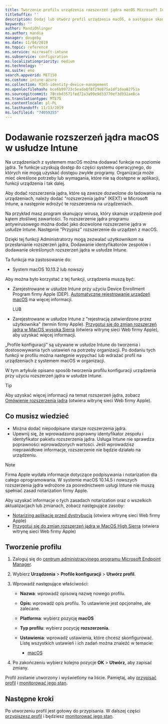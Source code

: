 ```yaml
---
title: Tworzenie profilu urządzenia rozszerzeń jądra macOS Microsoft Intune na platformie Azure | Microsoft Docs
titleSuffix: ''
description: Dodaj lub Utwórz profil urządzenia macOS, a następnie skonfiguruj rozszerzenia jądra, aby zezwalać na przesłonięcie użytkowników, Dodawanie identyfikatora zespołu oraz pakiet i identyfikator zespołu w Microsoft Intune.
keywords: ''
author: MandiOhlinger
ms.author: mandia
manager: dougeby
ms.date: 11/04/2019
ms.topic: reference
ms.service: microsoft-intune
ms.subservice: configuration
ms.localizationpriority: medium
ms.technology: ''
ms.suite: ems
search.appverid: MET150
ms.custom: intune-azure
ms.collection: M365-identity-device-management
ms.openlocfilehash: bce6b99723c5eada8f8f29e875a1df1daa02751a
ms.sourcegitcommit: 78cebd3571fed72a3a99e9d33770ef3d932ae8ca
ms.translationtype: MTE75
ms.contentlocale: pl-PL
ms.lasthandoff: 11/13/2019
ms.locfileid: "74059355"
---
```

# <a name="add-macos-kernel-extensions-in-intune"></a>Dodawanie rozszerzeń jądra macOS w usłudze Intune

Na urządzeniach z systemem macOS można dodawać funkcje na poziomie jądra. Te funkcje uzyskują dostęp do części systemu operacyjnego, do których nie mogą uzyskać dostępu zwykłe programy. Organizacja może mieć określone potrzeby lub wymagania, które nie są dostępne w aplikacji, funkcji urządzenia i tak dalej. 

Aby dodać rozszerzenia jądra, które są zawsze dozwolone do ładowania na urządzeniach, należy dodać "rozszerzenia jądra" (KEXT) w Microsoft Intune, a następnie wdrożyć te rozszerzenia na urządzeniach.

Na przykład masz program skanujący wirusa, który skanuje urządzenie pod kątem złośliwej zawartości. To rozszerzenie jądra programu antywirusowego można dodać jako dozwolone rozszerzenie jądra w usłudze Intune. Następnie "Przypisz" rozszerzenie do urządzeń z macOS.

Dzięki tej funkcji Administratorzy mogą zezwalać użytkownikom na przesłanianie rozszerzeń jądra, Dodawanie identyfikatorów zespołów i dodawanie określonych rozszerzeń jądra w usłudze Intune.

Ta funkcja ma zastosowanie do:

- System macOS 10.13.2 lub nowszy

Aby można było korzystać z tej funkcji, urządzenia muszą być:

- Zarejestrowane w usłudze Intune przy użyciu Device Enrollment Program firmy Apple (DEP). [Automatyczne rejestrowanie urządzeń macOS](../enrollment/device-enrollment-program-enroll-macos.md) ma więcej informacji.

  LUB

- Zarejestrowane w usłudze Intune z "rejestracją zatwierdzone przez użytkownika" (termin firmy Apple). [Przygotuj się do zmian rozszerzeń jądra w MacOS wysoka Sierra](https://support.apple.com/en-us/HT208019) (otwiera witrynę sieci Web firmy Apple), aby uzyskać więcej informacji.

„Profile konfiguracji” są używane w usłudze Intune do tworzenia i dostosowywania tych ustawień na potrzeby organizacji. Po dodaniu tych funkcji w profilu można następnie wypychać lub wdrażać profil na urządzeniach z systemem macOS w organizacji.

W tym artykule opisano sposób tworzenia profilu konfiguracji urządzenia przy użyciu rozszerzeń jądra w usłudze Intune.

> [!TIP]
> Aby uzyskać więcej informacji na temat rozszerzeń jądra, zobacz [Omówienie rozszerzenia jądra](https://developer.apple.com/library/archive/documentation/Darwin/Conceptual/KernelProgramming/Extend/Extend.html) (otwiera witrynę sieci Web firmy Apple).

## <a name="what-you-need-to-know"></a>Co musisz wiedzieć

- Można dodać niepodpisane starsze rozszerzenia jądra.
- Upewnij się, że wprowadzono poprawny identyfikator zespołu i identyfikator pakietu rozszerzenia jądra. Usługa Intune nie sprawdza poprawności wprowadzonych wartości. Jeśli wprowadzisz nieprawidłowe informacje, rozszerzenie nie będzie działało na urządzeniu.

> [!NOTE]
> Firma Apple wydała informacje dotyczące podpisywania i notarization dla całego oprogramowania. W systemie macOS 10.14.5 i nowszych rozszerzenia jądra wdrożone za poorednictwem usługi Intune nie muszą spełniać zasad notarization firmy Apple.
>
> Aby uzyskać informacje o tych zasadach notarization oraz o wszelkich aktualizacjach lub zmianach, zobacz następujące zasoby:
>
> - [Notarizing aplikację przed dystrybucją](https://developer.apple.com/documentation/security/notarizing_your_app_before_distribution) (otwiera witrynę sieci Web firmy Apple) 
> - [Przygotuj się do zmian rozszerzeń jądra w MacOS High Sierra](https://support.apple.com/en-us/HT208019) (otwiera witrynę sieci Web firmy Apple)

## <a name="create-the-profile"></a>Tworzenie profilu

1. Zaloguj się do [centrum administracyjnego programu Microsoft Endpoint Manager](https://go.microsoft.com/fwlink/?linkid=2109431).
2. Wybierz **Urządzenia** > **Profile konfiguracji** > **Utwórz profil**.
3. Wprowadź następujące właściwości:

    - **Nazwa**: wprowadź opisową nazwę nowego profilu.
    - **Opis:** wprowadź opis profilu. To ustawienie jest opcjonalne, ale zalecane.
    - **Platforma**: wybierz pozycję **macOS**
    - **Typ profilu**: wybierz pozycję **rozszerzenia**.
    - **Ustawienia**: wprowadź ustawienia, które chcesz skonfigurować. Listę wszystkich ustawień i ich zadań można znaleźć w temacie:

        - [macOS](kernel-extensions-settings-macos.md)

4. Po zakończeniu wybierz kolejno pozycje **OK** > **Utwórz**, aby zapisać zmiany.

Profil zostanie utworzony i wyświetlony na liście. Pamiętaj, aby [przypisać profil](../device-profile-assign.md) i [monitorować jego stan](../device-profile-monitor.md).

## <a name="next-steps"></a>Następne kroki

Po utworzeniu profil jest gotowy do przypisania. W dalszej części [przypiszesz profil](../device-profile-assign.md) i będziesz [monitorować jego stan](../device-profile-monitor.md).

